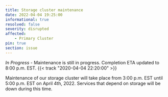 ```yaml
---
title: Storage cluster maintenance 
date: 2022-04-04 19:25:00
informational: true
resolved: false
severity: disrupted
affected:
    - Primary Cluster
pin: true 
section: issue
---
```


*In Progress* -
Maintenance is still in progress. Completion ETA updated to 8:00 p.m. EST. {{< track "2020-04-04 22:20:00" >}}

Maintenance of our storage cluster will take place from 3:00 p.m. EST until 5:00 p.m. EST on April 4th, 2022. Services that depend on storage will be down during this time.
